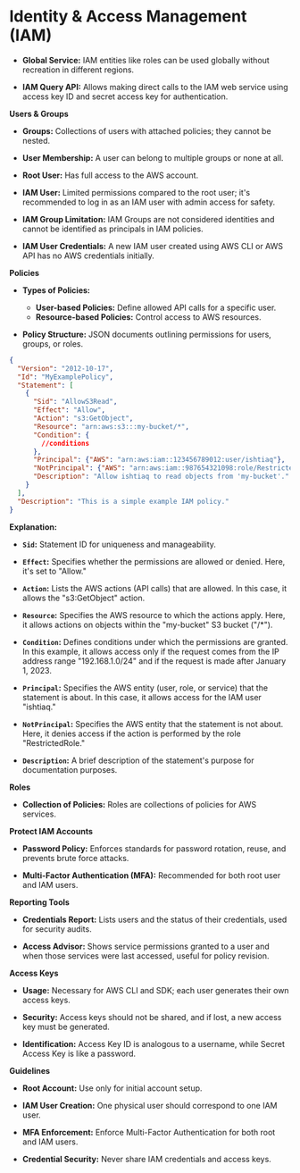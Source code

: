 # **Identity & Access Management (IAM)**

- **Global Service:** IAM entities like roles can be used globally without recreation in different regions.

- **IAM Query API:** Allows making direct calls to the IAM web service using access key ID and secret access key for authentication.

**Users & Groups**

- **Groups:** Collections of users with attached policies; they cannot be nested.

- **User Membership:** A user can belong to multiple groups or none at all.

- **Root User:** Has full access to the AWS account.

- **IAM User:** Limited permissions compared to the root user; it's recommended to log in as an IAM user with admin access for safety.

- **IAM Group Limitation:** IAM Groups are not considered identities and cannot be identified as principals in IAM policies.

- **IAM User Credentials:** A new IAM user created using AWS CLI or AWS API has no AWS credentials initially.

**Policies**

- **Types of Policies:**
  - **User-based Policies:** Define allowed API calls for a specific user.
  - **Resource-based Policies:** Control access to AWS resources.

- **Policy Structure:** JSON documents outlining permissions for users, groups, or roles.


```json
{
  "Version": "2012-10-17",
  "Id": "MyExamplePolicy",
  "Statement": [
    {
      "Sid": "AllowS3Read",
      "Effect": "Allow",
      "Action": "s3:GetObject",
      "Resource": "arn:aws:s3:::my-bucket/*",
      "Condition": {
        //conditions
      },
      "Principal": {"AWS": "arn:aws:iam::123456789012:user/ishtiaq"},
      "NotPrincipal": {"AWS": "arn:aws:iam::987654321098:role/RestrictedRole"},
      "Description": "Allow ishtiaq to read objects from 'my-bucket'."
    }
  ],
  "Description": "This is a simple example IAM policy."
}
```

**Explanation:**

- **`Sid`:** Statement ID for uniqueness and manageability.

- **`Effect`:** Specifies whether the permissions are allowed or denied. Here, it's set to "Allow."

- **`Action`:** Lists the AWS actions (API calls) that are allowed. In this case, it allows the "s3:GetObject" action.

- **`Resource`:** Specifies the AWS resource to which the actions apply. Here, it allows actions on objects within the "my-bucket" S3 bucket ("/*").

- **`Condition`:** Defines conditions under which the permissions are granted. In this example, it allows access only if the request comes from the IP address range "192.168.1.0/24" and if the request is made after January 1, 2023.

- **`Principal`:** Specifies the AWS entity (user, role, or service) that the statement is about. In this case, it allows access for the IAM user "ishtiaq."

- **`NotPrincipal`:** Specifies the AWS entity that the statement is not about. Here, it denies access if the action is performed by the role "RestrictedRole."

- **`Description`:** A brief description of the statement's purpose for documentation purposes.

**Roles**

- **Collection of Policies:** Roles are collections of policies for AWS services.

**Protect IAM Accounts**

- **Password Policy:** Enforces standards for password rotation, reuse, and prevents brute force attacks.

- **Multi-Factor Authentication (MFA):** Recommended for both root user and IAM users.

**Reporting Tools**

- **Credentials Report:** Lists users and the status of their credentials, used for security audits.

- **Access Advisor:** Shows service permissions granted to a user and when those services were last accessed, useful for policy revision.

**Access Keys**

- **Usage:** Necessary for AWS CLI and SDK; each user generates their own access keys.

- **Security:** Access keys should not be shared, and if lost, a new access key must be generated.

- **Identification:** Access Key ID is analogous to a username, while Secret Access Key is like a password.

**Guidelines**

- **Root Account:** Use only for initial account setup.

- **IAM User Creation:** One physical user should correspond to one IAM user.

- **MFA Enforcement:** Enforce Multi-Factor Authentication for both root and IAM users.

- **Credential Security:** Never share IAM credentials and access keys.
